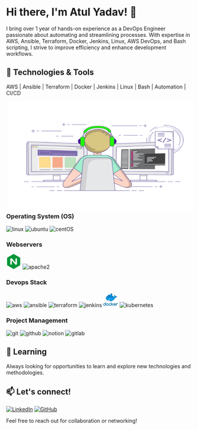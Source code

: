 # Hi there, I'm Atul Yadav! 👋

I bring over 1 year of hands-on experience as a DevOps Engineer passionate about automating and streamlining processes. With expertise in AWS, Ansible, Terraform, Docker, Jenkins, Linux, AWS DevOps, and Bash scripting, I strive to improve efficiency and enhance development workflows.

## 🔧 Technologies & Tools

AWS | Ansible | Terraform | Docker | Jenkins | Linux | Bash | Automation | CI/CD


<!-- GIF -->
<img align="right" height="300" width="500" src="https://raw.githubusercontent.com/mikonoid/mikonoid/main/images/gifs/coder3.gif" />

### Operating System (OS)

<p align="left"> <img src="https://brandlogos.net/wp-content/uploads/2020/03/Linux-logo.png" alt="linux" title="linux" width="40" height="40"/> 
<img src="https://www.vectorlogo.zone/logos/ubuntu/ubuntu-icon.svg" alt="ubuntu" title="ubuntu" width="40" height="40"/>  
<img src="https://www.vectorlogo.zone/logos/centos/centos-icon.svg" alt="centOS" title="centOS" width="40" height="40"/>
</p>


<p align="left">
</p>

### Webservers
<p align="left"> <img src="https://raw.githubusercontent.com/github/explore/85cceaeeaf993ca35664dc37ea24f9237fbbfc14/topics/nginx/nginx.png" alt="nginx" title="nginx" width="40" height="40"/> 
<img src="https://www.logo.wine/a/logo/Apache_HTTP_Server/Apache_HTTP_Server-Logo.wine.svg" alt="apache2" title="apache2" width="40" height="40"/>
</p>

### Devops Stack

<p align="left"> <img src="https://static-00.iconduck.com/assets.00/aws-icon-1024x1024-xh5ti9kd.png" alt="aws" title="aws" width="40" height="40"/>
<img src="https://www.vectorlogo.zone/logos/ansible/ansible-icon.svg" alt="ansible" title="ansible" width="40" height="40"/> 
<img src="https://www.vectorlogo.zone/logos/terraformio/terraformio-icon.svg" alt="terraform" title="terraform" width="40" height="40"/>
<img src="https://www.vectorlogo.zone/logos/jenkins/jenkins-icon.svg" alt="jenkins" title="jenkins" width="40" height="40"/> 
<img src="https://raw.githubusercontent.com/github/explore/80688e429a7d4ef2fca1e82350fe8e3517d3494d/topics/docker/docker.png" alt="docker" title="docker" width="40" height="40"/>
<img src="https://www.vectorlogo.zone/logos/kubernetes/kubernetes-icon.svg" alt="kubernetes" title="kubernetes" width="40" height="40"/> 
</p>

### Project Management

<p align="left"><img src="https://www.vectorlogo.zone/logos/git-scm/git-scm-icon.svg" alt="git" title="git" width="40" height="40"/>  
<img src="https://www.vectorlogo.zone/logos/github/github-icon.svg" alt="github" title="github" width="40" height="40"/> 
<img src="https://logovectordl.com/wp-content/uploads/2019/11/notion-labs-inc-logo-vector.png" alt="notion" title="notion" width="40" height="40"/> 
<img src="https://www.svgrepo.com/show/349377/gitlab.svg" alt="gitlab" title="gitlab" width="40" height="40"/> 
</p>

<!--
## 🚀 What I do

- **Cloud Computing:** Experienced in designing and implementing scalable and secure cloud architectures on AWS.
- **Infrastructure as Code (IaC):** Proficient in writing infrastructure code using Terraform to automate the provisioning of resources.
- **Configuration Management:** Utilize Ansible for automating configuration management tasks.
- **Containerization:** Docker for containerization, creating reproducible environments.
- **Continuous Integration/Continuous Deployment (CI/CD):** Implementing CI/CD pipelines using Jenkins for smooth and efficient delivery.
- **Scripting:** Skilled in Bash scripting for automation and task automation.
- **Linux Admin:** Familiar with Debian-based systems (Ubuntu, Kali Linux, Parrot OS) and CentOS.

-->

## 🌱 Learning

Always looking for opportunities to learn and explore new technologies and methodologies.

## 📫 Let's connect!

[![LinkedIn](images/linkedin.png)](https://www.linkedin.com/in/your-linkedin-profile/)
[![GitHub](images/github.png)](https://github.com/your-github-username/)

Feel free to reach out for collaboration or networking!

<!-- You can add more sections, such as Projects, Certifications, or anything else you'd like to showcase. -->

